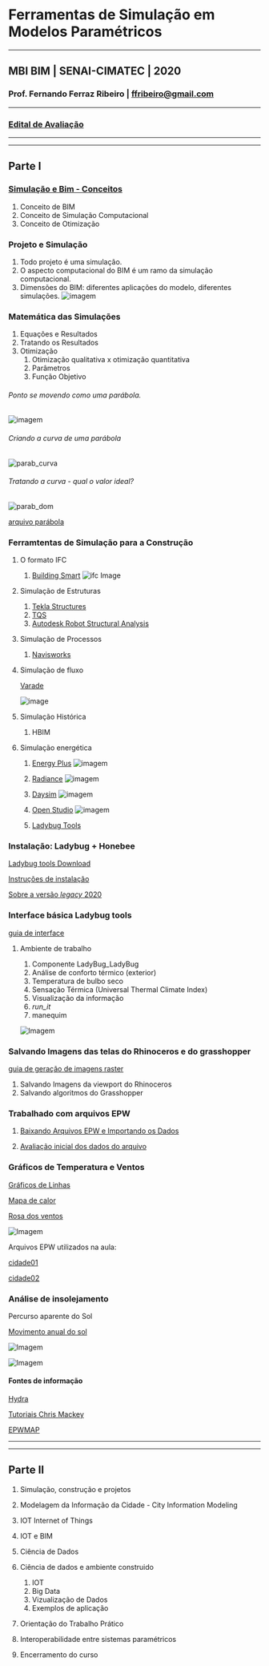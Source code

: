 # Ferramentas de Simulação em Modelos Paramétricos

_______

## MBI BIM | SENAI-CIMATEC | 2020

### Prof. Fernando Ferraz Ribeiro | ffribeiro@gmail.com

_______

### [Edital de Avaliação](./edital/readme.md)

_______
_______

## Parte I


### [Simulação e Bim - Conceitos](./Conceitos/readme.md)

1. Conceito de BIM
1. Conceito de Simulação Computacional
1. Conceito de Otimização

### Projeto e Simulação

1. Todo projeto é uma simulação.
1. O aspecto computacional do BIM é um ramo da simulação computacional.
1. Dimensões do BIM: diferentes aplicações do modelo, diferentes simulações.
![imagem](https://s3-eu-west-1.amazonaws.com/drawbotics-blog/2018/10/BIM3.jpg)

### Matemática das Simulações

1. Equações e Resultados
1. Tratando os Resultados
1. Otimização
    1. Otimização qualitativa x otimização quantitativa
    1. Parâmetros
    1. Função Objetivo

###### Ponto se movendo como uma parábola.
![imagem](./imagens/Modelo_computacional_parabola_ponto.png)

###### Criando a curva de uma parábola
![parab_curva](imagens/Modelo_computacional_parabola_curva.png)

###### Tratando a curva - qual o valor ideal? 

![parab_dom](imagens/Modelo_computacional_dominio.png)

[arquivo parábola](./Arquivos/Arquivos_Parte_I/Funcao_objetivo_v2.gh)

### Ferramtentas de Simulação para a Construção

1. O formato IFC

    1. [Building Smart](https://www.buildingsmart.org/)
    ![ifc Image](https://standards.buildingsmart.org/IFC/DEV/IFC4_2/FINAL/HTML/img/IFC4_layered_architecture.png)

1. Simulação de Estruturas

    1. [Tekla Structures](https://www.tekla.com/br/produtos/tekla-structures)
    1. [TQS](http://www.tqs.com.br/)
    1. [Autodesk Robot Structural Analysis](https://www.autodesk.com/products/robot-structural-analysis/overview)

1. Simulação de Processos

    1. [Navisworks](https://www.autodesk.com.br/products/navisworks/overview)

1. Simulação de fluxo

    [Varade](http://www.vadere.org)

    ![image](http://www.vadere.org/wp-content/uploads/2016/12/Bottleneck01-768x416.png)

1. Simulação Histórica
    1. HBIM

1. Simulação energética
    1. [Energy Plus](https://energyplus.net/)
    ![imagem](https://energyplus.net/sites/all/modules/custom/nrel_custom/images/quickstart_3.png)

    1. [Radiance](https://www.radiance-online.org/)
    ![imagem](https://www.radiance-online.org/copy_of_NYT_sunrise.jpg)

    1. [Daysim](http://daysim.ning.com/)
    ![imagem](http://web.mit.edu/SustainableDesignLab/projects/Daysim/DAYSIM_Flowchart_radfiles2daysim.jpg)

    1. [Open Studio](https://www.openstudio.net/)
    ![imagem](http://nrel.github.io/OpenStudio-user-documentation/img/os_interface/overview.png)

    1. [Ladybug Tools](https://www.ladybug.tools)
   
    

### Instalação: Ladybug + Honebee


[Ladybug tools Download](https://www.food4rhino.com/app/ladybug-tools)


[Instruções de instalação](https://github.com/mostaphaRoudsari/ladybug/wiki/Installation-Instructions)

[Sobre a versão *legacy* 2020](https://discourse.ladybug.tools/t/legacy-ladybug-0-0-69-honeybee-0-0-66-and-honeybee-0-0-06-release/10280)


### Interface básica Ladybug tools

[guia de interface](./interface_basica/interface_basica.md)

1. Ambiente de trabalho
    1. Componente LadyBug_LadyBug
    1. Análise de conforto térmico (exterior)
    1. Temperatura de bulbo seco
    1. Sensação Térmica (Universal Thermal Climate Index)
    1. Visualização da informação
    1. *run_it*
    1. manequim
   
    ![Imagem](.\imagens\LadyBug_00.png)

### Salvando Imagens das telas do Rhinoceros e do grasshopper

[guia de geração de imagens raster](./print_view/print_de_viewport.md)
1. Salvando Imagens da viewport do Rhinoceros
2. Salvando algoritmos do Grasshopper

### Trabalhado com arquivos EPW


1. [Baixando Arquivos EPW e Importando os Dados](./epw_arq/ladybug_epw.md)

2. [Avaliação inicial dos dados do arquivo](./epw_arq/epw_avaliando.md)



### Gráficos de Temperatura e Ventos

[Gráficos de Linhas](./graficos_temp_um_vent/Grafico_de_linhas.md)

[Mapa de calor](./graficos_temp_um_vent/heatmap.md)

[Rosa dos ventos](./graficos_temp_um_vent/Rosa_dos_ventos.md)

![Imagem](.\imagens\LadyBug_01.png)

Arquivos EPW utilizados na aula:

[cidade01](./epw_exemplos/BRA_BA_Salvador.866780_INMET.zip)

[cidade02](epw_exemplos/BRA_SC_Chapeco.838830_TMYx.zip)

### Análise de insolejamento

Percurso aparente do Sol

[Movimento anual do sol](http://www.if.ufrgs.br/fis02001/aulas/aula_movsol.htm)

![Imagem](.\imagens\LadyBug_02.png)

![Imagem](.\imagens\LadyBug_03.png)

#### Fontes de informação

[Hydra](https://hydrashare.github.io/hydra/)

[Tutoriais Chris Mackey](https://www.youtube.com/playlist?list=PLruLh1AdY-Sho45_D4BV1HKcIz7oVmZ8v)

[EPWMAP](https://www.ladybug.tools/epwmap/)

_______
_______

## Parte II

1. Simulação, construção e projetos

1. Modelagem da Informação da Cidade - City Information Modeling

1. IOT Internet of Things

1. IOT e BIM

1. Ciência de Dados

1. Ciência de dados e ambiente construido

    1. IOT
    1. Big Data
    1. Vizualização de Dados
    1. Exemplos de aplicação

1. Orientação do Trabalho Prático

1. Interoperabilidade entre sistemas paramétricos

1. Encerramento do curso
